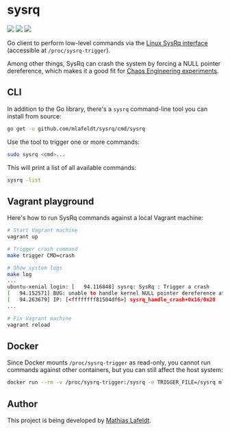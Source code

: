 # sysrq

[![](https://travis-ci.org/mlafeldt/sysrq.svg?branch=master)](https://travis-ci.org/mlafeldt/sysrq)
[![](https://img.shields.io/docker/pulls/mlafeldt/sysrq.svg?maxAge=604800)](https://hub.docker.com/r/mlafeldt/sysrq/)
[![](https://godoc.org/github.com/mlafeldt/sysrq?status.svg)](https://godoc.org/github.com/mlafeldt/sysrq)

Go client to perform low-level commands via the [Linux SysRq interface](https://github.com/torvalds/linux/blob/master/Documentation/admin-guide/sysrq.rst) (accessible at `/proc/sysrq-trigger`).

Among other things, SysRq can crash the system by forcing a NULL pointer dereference, which makes it a good fit for [Chaos Engineering experiments](https://medium.com/production-ready/chaos-engineering-101-1103059fae44).

## CLI

In addition to the Go library, there's a `sysrq` command-line tool you can install from source:

```bash
go get -u github.com/mlafeldt/sysrq/cmd/sysrq
```

Use the tool to trigger one or more commands:

```bash
sudo sysrq <cmd>...
```

This will print a list of all available commands:

```bash
sysrq -list
```

## Vagrant playground

Here's how to run SysRq commands against a local Vagrant machine:

```bash
# Start Vagrant machine
vagrant up

# Trigger crash command
make trigger CMD=crash

# Show system logs
make log
...
ubuntu-xenial login: [   94.116848] sysrq: SysRq : Trigger a crash
[   94.152571] BUG: unable to handle kernel NULL pointer dereference at           (null)
[   94.263679] IP: [<ffffffff81504df6>] sysrq_handle_crash+0x16/0x20
...

# Fix Vagrant machine
vagrant reload
```

## Docker

Since Docker mounts `/proc/sysrq-trigger` as read-only, you cannot run commands against other containers, but you can still affect the host system:

```bash
docker run --rm -v /proc/sysrq-trigger:/sysrq -e TRIGGER_FILE=/sysrq mlafeldt/sysrq <cmd>...
```

## Author

This project is being developed by [Mathias Lafeldt](https://twitter.com/mlafeldt).
